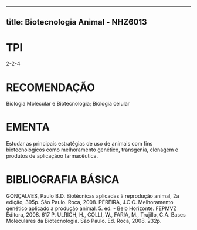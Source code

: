 
---
title: Biotecnologia Animal - NHZ6013 
---

# TPI

2-2-4

# RECOMENDAÇÃO

 Biologia Molecular e Biotecnologia; Biologia celular

# EMENTA

Estudar as principais estratégias de uso de animais com fins biotecnológicos como melhoramento genético, transgenia, clonagem e produtos de aplicaçãoo farmacêutica.

# BIBLIOGRAFIA BÁSICA

GONÇALVES, Paulo B.D. Biotécnicas aplicadas à reprodução animal, 2a edição, 395p. São Paulo. Roca, 2008.
PEREIRA, J.C.C. Melhoramento genético aplicado a produção animal. 5. ed. - Belo Horizonte. FEPMVZ Editora, 2008. 617 P.
ULRICH, H., COLLI, W., FARIA, M., Trujillo, C.A. Bases Moleculares da Biotecnologia. São Paulo. Ed. Roca, 2008. 232p.
        
